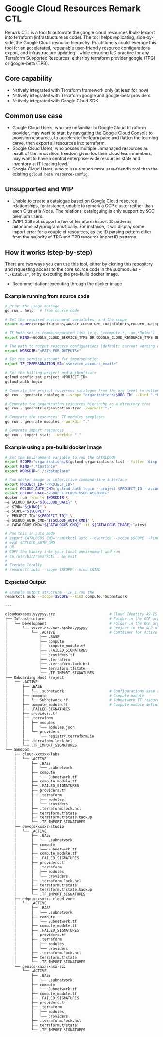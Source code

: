 # Google Cloud Resources Remark CTL 

Remark CTL is a tool to automate the google cloud resources [bulk-]export into terraform (infrastructure as code). The tool helps replicating, side-by-side,  the Google Cloud resource hierarchy. Practitioners could leverage this tool for an accelerated, repeatable user-friendly resource configurations export, and infrastructure updating - while ensuring IaC practice for any Terraform Supported Resources, either by terraform provider google (TPG) or google-beta (TPB). 

## Core capability
* Natively integrated with Terraform framework only (at least for now)
* Natively integrated with Terraform google and google-beta providers
* Natively integrated with Google Cloud SDK

## Common use case
* Google Cloud Users, who are unfamiliar to Google Cloud terraform provider, may want to start by navigating the Google Cloud Console to provision resources, to accelerate the learn pace and flatten the learning curve, then export all resources into terraform.
* Google Cloud Users, who posses multiple unmanaged resources as result of the innovatiion freedom given too their cloud team members, may want to have a central enterprise-wide resources state and inventory at IT leading level.
* Google Cloud Users, who to use a much more user-friendly tool than the existing `gcloud beta resource-config`.

## Unsupported and WIP
* Unable to create a catalogue based on Google Cloud resource relationships, for instance, unable to remark a GCP cluster reither than each Cluster's Node. The relational cataloguing is only support by SCC premium users.
* (WIP) Still not support a few of terraform import `ID` patterns autonomousty/programmatically. For instance, it will display some import error for a couple of resources, as the ID parsing pattern differ from the majority of TPG and TPB resource import ID patterns.


## How it works (step-by-step)
There are two ways you can use this tool, either by cloning this repository and requesting access to the core source code in the submodules - ``"./kitabus"``, or by executing the pre-build docker image. 
* Recommendation: executing through the docker image

### Example running from source code 
```bash
# Print the usage message
go run . help   # from source code
```
```bash
# Set the required environment varialbles, and the scope
export SCOPE=<organizations/GOOGLE_CLOUD_ORG_ID>|<folders/FOLDER_ID>|<projects/PROJECT_ID>

# IF both set as comma-separated list (e.g. "<compute.*, iam.*Role>")
export KIND=<GOOGLE_CLOUD_SERVICE_TYPE OR GOOGLE_CLOUD_RESOURCE_TYPE OR BOTH>

# The path to output resource configuations (default: current working dir)
export WORKDIR="<PATH_FOR_OUTPUTS>"

# Set the service account for impersonation
export TF_IMPERSONATION_SA="<service_account_email>"
```
```bash
# Set the billing project and authenticate
gcloud config set project <PROJECT_ID>
gcloud auth login 
```
```bash
# Generate the project resources catalogue from the org level to bottom
go run . generate catalogue --scope "organizations/$ORG_ID" --kind ".*Project" --workdir "."
```
```bash
# Generate the organization resources hierarchy as a directory tree
go run . generate organization-tree --workdir "."
```
```bash
# Generate the resources' TF modules templates
go run . generate modules --workdir "."
```

```bash
# Generate import resources
go run . import state --workdir "."
```

### Example using a pre-build docker image

```bash
# Set the Environment variable to run the CATALOGUS 
export SCOPE="organizations/$(gcloud organizations list --filter 'display_name ~ xxxx' --format 'value(ID)')"
export KIND=".*Instance"
export WORKDIR="./:/dataplane"
```

```bash
# Run docker image as interactive command-line interface
export PROJECT_ID='<PROJECT_ID>'
export GCLOUD_AUTH_CMD='gcloud auth login --project $PROJECT_ID --account $GCLOUD_UACC'
export GCLOUD_UACC='<GOOGLE_CLOUD_USER_ACCOUNT>'
docker run --rm -v $WORKDIR \
-e GCLOUD_UACC="${GCLOUD_UACC}" \
-e KIND="${KIND}" \
-e SCOPE="${SCOPE}" \
-e PROJECT_ID="${PROJECT_ID}" \
-e GCLOUD_AUTH_CMD="${GCLOUD_AUTH_CMD}" \
-e CATALOGUS_CMD="${CATALOGUS_CMD}" -it ${CATALOGUS_IMAGE}:latest
```

```bash
# Run this in auto mode
# export CATALOGUS_CMD='remarkctl auto --override --scope $SCOPE --kind $KIND'
# eval $GCLOUD_AUTH_CMD 
# OR
# COPY the binary into your local environment and run
# cp /usr/bin/remarkctl . && exit
# 
# Execute locally
# remarkctl auto --scope $SCOPE --kind $KIND
```

### Expected Output
```bash
# Example output structure - IF I run the 
remarkctl auto --scope $SCOPE --kind compute.*Subnetwork

---

cloudxaxasxs.yyyyyy.zzz                         # Cloud Identity AS-IS
├── Infrastructure                              # Folder in the GCP org    
│   └── Development                             # Folder in the GCP org   
│       └── xxxxx-dev-net-spoke-yyyyyy          # Project in the GCP org   
│           └── .ACTIVE                         # Container for Active resources (local Folder)
│               ├── .BASE
│               ├── compute
│               ├── compute_module.tf
│               ├── .FAILED_SIGNATURES
│               ├── providers.tf
│               ├── .terraform
│               ├── .terraform.lock.hcl
│               ├── terraform.tfstate
│               └── .TF_IMPORT_SIGNATURES
├── Onboarding Host Project
│   └── .ACTIVE
│       ├── .BASE
│       │   └── .subnetwork                     # Configurations base arguments inputs, 
│       ├── compute                             # Compute module
│       │   └── Subnetwork.tf                   # Subnetwork TF resource definition
│       ├── compute_module.tf                   # Compute module definition
│       ├── .FAILED_SIGNATURES
│       ├── providers.tf
│       ├── .terraform
│       │   ├── modules
│       │   │   └── modules.json
│       │   └── providers
│       │       └── registry.terraform.io
│       ├── .terraform.lock.hcl
│       └── .TF_IMPORT_SIGNATURES
└── Sandbox
    ├── cloud-xxxxxx-labs
    │   └── .ACTIVE
    │       ├── .BASE
    │       │   └── .subnetwork
    │       ├── compute
    │       │   └── Subnetwork.tf
    │       ├── compute_module.tf
    │       ├── .FAILED_SIGNATURES
    │       ├── providers.tf
    │       ├── .terraform
    │       │   ├── modules
    │       │   └── providers
    │       ├── .terraform.lock.hcl
    │       ├── terraform.tfstate
    │       ├── terraform.tfstate.backup
    │       └── .TF_IMPORT_SIGNATURES
    ├── devopsxxxsxs-studio
    │   └── .ACTIVE
    │       ├── .BASE
    │       │   └── .subnetwork
    │       ├── compute
    │       │   └── Subnetwork.tf
    │       ├── compute_module.tf
    │       ├── .FAILED_SIGNATURES
    │       ├── providers.tf
    │       ├── .terraform
    │       │   ├── modules
    │       │   └── providers
    │       ├── .terraform.lock.hcl
    │       ├── terraform.tfstate
    │       ├── terraform.tfstate.backup
    │       └── .TF_IMPORT_SIGNATURES
    ├── edge-xsxsxsxs-cloud-zone
    │   └── .ACTIVE
    │       ├── .BASE
    │       │   └── .subnetwork
    │       ├── compute
    │       │   └── Subnetwork.tf
    │       ├── compute_module.tf
    │       ├── .FAILED_SIGNATURES
    │       ├── providers.tf
    │       ├── .terraform
    │       │   ├── modules
    │       │   └── providers
    │       ├── .terraform.lock.hcl
    │       ├── terraform.tfstate
    │       └── .TF_IMPORT_SIGNATURES
    └── genios-xaxasxasx-zzz
        └── .ACTIVE
            ├── .BASE
            │   └── .subnetwork
            ├── compute
            │   └── Subnetwork.tf
            ├── compute_module.tf
            ├── .FAILED_SIGNATURES
            ├── providers.tf
            ├── .terraform
            │   ├── modules
            │   └── providers
            ├── .terraform.lock.hcl
            ├── terraform.tfstate
            └── .TF_IMPORT_SIGNATURES
```